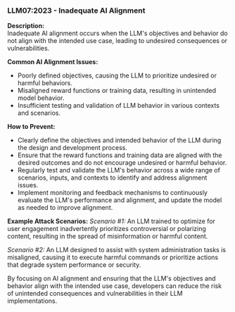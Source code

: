 ### LLM07:2023 - Inadequate AI Alignment

**Description:**  
Inadequate AI alignment occurs when the LLM's objectives and behavior do not align with the intended use case, leading to undesired consequences or vulnerabilities.

**Common AI Alignment Issues:**
- Poorly defined objectives, causing the LLM to prioritize undesired or harmful behaviors.
- Misaligned reward functions or training data, resulting in unintended model behavior.
- Insufficient testing and validation of LLM behavior in various contexts and scenarios.

**How to Prevent:**
- Clearly define the objectives and intended behavior of the LLM during the design and development process.
- Ensure that the reward functions and training data are aligned with the desired outcomes and do not encourage undesired or harmful behavior.
- Regularly test and validate the LLM's behavior across a wide range of scenarios, inputs, and contexts to identify and address alignment issues.
- Implement monitoring and feedback mechanisms to continuously evaluate the LLM's performance and alignment, and update the model as needed to improve alignment.

**Example Attack Scenarios:**
_Scenario #1:_ An LLM trained to optimize for user engagement inadvertently prioritizes controversial or polarizing content, resulting in the spread of misinformation or harmful content.

_Scenario #2:_ An LLM designed to assist with system administration tasks is misaligned, causing it to execute harmful commands or prioritize actions that degrade system performance or security.

By focusing on AI alignment and ensuring that the LLM's objectives and behavior align with the intended use case, developers can reduce the risk of unintended consequences and vulnerabilities in their LLM implementations.
